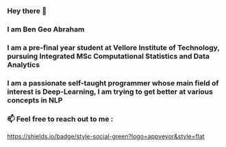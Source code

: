 ### Hey there 👋
 
### I am Ben Geo Abraham

### I am a pre-final year student at Vellore Institute of Technology, pursuing  Integrated MSc Computational Statistics and Data Analytics

### I am a passionate self-taught programmer whose main field of interest is Deep-Learning, I am trying to get better at various concepts in NLP

### 📫 Feel free to reach out to me :
<p align=”center”>

https://shields.io/badge/style-social-green?logo=appveyor&style=flat
 
</p>


<!--
- 🔭 I’m currently working on ...
- 🌱 I’m currently learning ...
- 👯 I’m looking to collaborate on ...
- 🤔 I’m looking for help with ...
- 💬 Ask me about ...
- 📫 How to reach me: ...
- 😄 Pronouns: ...
- ⚡ Fun fact: ...
-->
